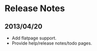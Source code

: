 Release Notes
====

## 2013/04/20

* Add flatpage support.
* Provide help/release notes/todo pages.
